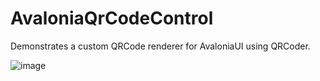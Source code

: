 # AvaloniaQrCodeControl

Demonstrates a custom QRCode renderer for AvaloniaUI using QRCoder.

![image](https://github.com/MorningSage/AvaloniaQrCodeControl/assets/51978143/551c37a5-3963-49c7-bb84-e5c7504857e6)
